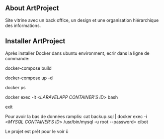 ## About ArtProject

Site vitrine avec un back office, un design et une organisation hiérarchique des informations.


## Installer ArtProject

Après installer Docker dans ubuntu environment, ecrir dans la ligne de commande:

docker-compose build

docker-compose up -d

docker ps 

docker exec -it <*LARAVELAPP CONTAINER'S ID*> bash

exit


Pour avoir la bas de données ramplis:
cat backup.sql | docker exec -i <*MYSQL CONTAINER’S ID*> /usr/bin/mysql -u root --password= cibot


Le projet est prêt pour le voir ü
